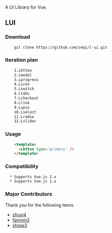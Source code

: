 A UI Library for Vue.
## LUI

### Download
```sh
    git clone https://github.com/zeqi/l-ui.git

```
### Iteration plan
```sh
    1.Lbtton
    2.Lmodal
    3.Lprogress
    4.Licon
    5.Lswitch
    6.Ltabs
    7.Lcheckout
    8.Lline
    9.Lspin
    10.Lselect
    11.Lradio
    12.Lslider
```
### Usage
```html
    <template>
      <Lbtton type='primary' />
    </template>
```
### Compatibility
```sh
  * Supports Vue.js 2.x
  * Supports Vue.js 1.x 
```
### Major Contributors
Thank you for the following items.
* [zhuxj4](https://github.com/zeqi) 
* [fanmm3](http://gitlab.lenovopcsd.com/u/fanmm3)
* [shisw3](http://gitlab.lenovopcsd.com/u/shisw3)